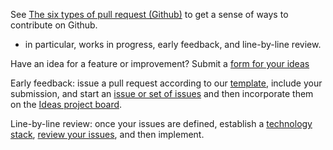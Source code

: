 See [The six types of pull request (Github)](https://ben.balter.com/2015/12/08/types-of-pull-requests/) to get a sense of ways to contribute on Github.

* in particular, works in progress, early feedback, and line-by-line review.

Have an idea for a feature or improvement? Submit a [form for your ideas](https://forms.gle/Fh7AvQVv4t4W13HC7)

Early feedback: issue a pull request according to our [template](https://github.com/rokwire/rokwire-community/blob/master/.github/pull_request_template.md), include your submission, and start an [issue or set of issues](https://github.com/rokwire/rokwire-community/issues) and then incorporate them on the [Ideas project board](https://github.com/rokwire/rokwire-community/projects/5).

Line-by-line review: once your issues are defined, establish a [technology stack](https://github.com/rokwire/rokwire-community/tree/master/Themes%20of%20the%20Month%20(2021)/Full-Stack%20Community), [review your issues](http://publish.illinois.edu/bradly-alicea/2020/10/28/infinite-issues-issue-infinity-how-to-break-down-a-wicked-problem/), and then implement.

